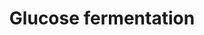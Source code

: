 ---
annotations:
- id: PW:0000558
  parent: regulatory pathway
  type: Pathway Ontology
  value: glucose conversion pathway
- id: PW:0000002
  parent: classic metabolic pathway
  type: Pathway Ontology
  value: classic metabolic pathway
authors:
- M.Braymer
- MaintBot
- Andra
- Egonw
- AlexanderPico
- Eweitz
description: ''
last-edited: 2021-05-24
organisms:
- Saccharomyces cerevisiae
redirect_from:
- /index.php/Pathway:WP340
- /instance/WP340
revision: null
schema-jsonld:
- '@context': https://schema.org/
  '@id': https://wikipathways.github.io/pathways/WP340.html
  '@type': Dataset
  creator:
    '@type': Organization
    name: WikiPathways
  description: ''
  keywords:
  - 3-phospho-D-glyceroyl-phosphate
  - ADH1
  - ADH2
  - ADH3
  - ADH4
  - ADH5
  - ADP
  - ALD4
  - ALD5
  - ALD6
  - ATP
  - CDC19
  - ENO1
  - ENO2
  - ERR1
  - ERR2
  - FBA1
  - GPM1
  - GPM3
  - HXK2
  - NADH
  - NADPH
  - PDC1
  - PDC5
  - PDC6
  - PFK1
  - PFK2
  - PGI1
  - PGK1
  - PYK2
  - TDH1
  - TDH2
  - TDH3
  - YMR323W
  - acetaldehyde
  - acetate
  - ethanol
  - fructose-6-phosphate
  - glucose-6-phosphate
  - glyceraldehyde-3-phosphate
  - phosphate
  license: CC0
  name: Glucose fermentation
seo: CreativeWork
title: Glucose fermentation
wpid: WP340
---